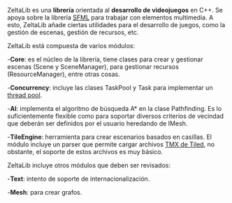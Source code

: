 ZeltaLib es una **librería** orientada al **desarrollo de videojuegos** en C++. Se apoya sobre la librería [SFML](http://www.sfml-dev.org/) para trabajar con elementos multimedia. A esto, ZeltaLib añade ciertas utilidades para el desarrollo de juegos, como la gestión de escenas, gestión de recursos, etc.

ZeltaLib está compuesta de varios módulos:

-**Core**: es el núcleo de la librería, tiene clases para crear y gestionar escenas (Scene y SceneManager), para gestionar recursos (ResourceManager), entre otras cosas.

-**Concurrency**: incluye las clases TaskPool y Task para implementar un [thread pool](https://en.wikipedia.org/wiki/Thread_pool).

-**AI**: implementa el algoritmo de búsqueda A* en la clase Pathfinding. Es lo suficientemente flexible como para soportar diversos criterios de vecindad que deberán ser definidos por el usuario heredando de IMesh.

-**TileEngine**: herramienta para crear escenarios basados en casillas. El módulo incluye un parser que permite cargar archivos [TMX de Tiled](http://www.mapeditor.org/), no obstante, el soporte de estos archivos es muy básico.

ZeltaLib incluye otros módulos que deben ser revisados:

-**Text**: intento de soporte de internacionalización.

-**Mesh**: para crear grafos.